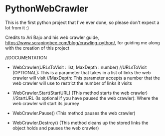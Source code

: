 # PythonWebCrawler

This is the first python project that I've ever done, so please don't expect a lot from it :)

Credits to Ari Bajo and his web crawler guide, https://www.scrapingbee.com/blog/crawling-python/, for guiding me along with the creation of this project

//DOCUMENTATION

  - WebCrawler(URLsToVisit : list, MaxDepth : number)
    //URLsToVisit (OPTIONAL): This is a parameter that takes in a list of links the web crawler will visit
    //MaxDepth: This parameter accepts a number that the web crawler will use to restrict the number of links it visits
    
  - WebCrawler.Start(StartURL) (This method starts the web crawler)
    //StartURL (Is optional if you have paused the web crawler): Where the web crawler will start its journey
  
  - WebCrawler.Pause() (This method pauses the web crawler)
    
  - WebCrawler.Destroy() (This method cleans up the stored links the object holds and pauses the web crawler)
